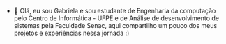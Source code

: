 - 👋 Olá, eu sou Gabriela e sou estudante de Engenharia da computação pelo Centro de Informática - UFPE e de Análise de desenvolvimento de sistemas pela Faculdade Senac, aqui compartilho um pouco dos meus projetos e experiências nessa jornada :)

<!---
GabrielaSouza2/GabrielaSouza2 is a ✨ special ✨ repository because its `README.md` (this file) appears on your GitHub profile.
You can click the Preview link to take a look at your changes.
--->
